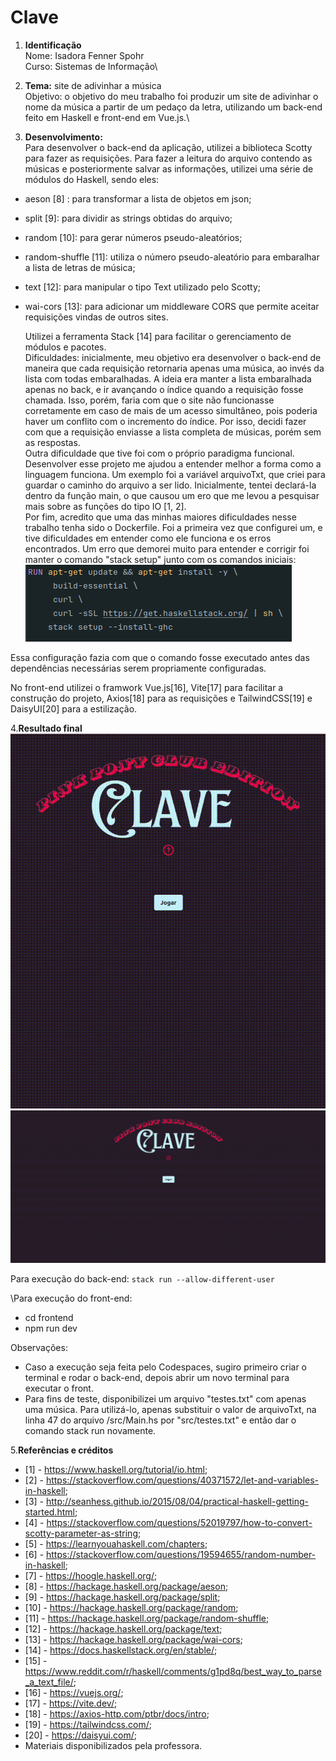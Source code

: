 # Clave
1. **Identificação**\
Nome: Isadora Fenner Spohr\
Curso: Sistemas de Informação\

2. **Tema:** site de adivinhar a música\
Objetivo: o objetivo do meu trabalho foi produzir um site de adivinhar o nome da música a partir de um pedaço da letra, 
utilizando um back-end feito em Haskell e front-end em Vue.js.\

3. **Desenvolvimento:**\
    Para desenvolver o back-end da aplicação, utilizei a biblioteca Scotty para fazer as requisições.
Para fazer a leitura do arquivo contendo as músicas e posteriormente salvar as informações, utilizei uma série de módulos
do Haskell, sendo eles:
 - aeson [8] : para transformar a lista de objetos em json;
 - split [9]: para dividir as strings obtidas do arquivo;
 - random [10]: para gerar números pseudo-aleatórios;
 - random-shuffle [11]: utiliza o número pseudo-aleatório para embaralhar a lista de letras de música;
 - text [12]: para manipular o tipo Text utilizado pelo Scotty;
 - wai-cors [13]: para adicionar um middleware CORS que permite aceitar requisições vindas de outros sites.
    
    Utilizei a ferramenta Stack [14] para facilitar o gerenciamento de módulos e pacotes.\
    Dificuldades: inicialmente, meu objetivo era desenvolver o back-end de maneira que cada requisição retornaria apenas
uma música, ao invés da lista com todas embaralhadas. A ideia era manter a lista embaralhada apenas no back, e ir avançando
o índice quando a requisição fosse chamada. Isso, porém, faria com que o site não funcionasse corretamente em caso de mais
de um acesso simultâneo, pois poderia haver um conflito com o incremento do índice. Por isso, decidi fazer com que a requisição
enviasse a lista completa de músicas, porém sem as respostas.\
    Outra dificuldade que tive foi com o próprio paradigma funcional. Desenvolver esse projeto me ajudou a entender melhor
a forma como a linguagem funciona. Um exemplo foi a variável arquivoTxt, que criei para guardar o caminho do arquivo a ser lido.
Inicialmente, tentei declará-la dentro da função main, o que causou um ero que me levou a pesquisar mais sobre as funções do tipo IO
[1, 2].\
    Por fim, acredito que uma das minhas maiores dificuldades nesse trabalho tenha sido o Dockerfile. Foi a primeira vez que
configurei um, e tive dificuldades em entender como ele funciona e os erros encontrados. Um erro que demorei muito para entender
e corrigir foi manter o comando "stack setup" junto com os comandos iniciais:\
![img.png](img.png)

Essa configuração fazia com que o comando fosse executado antes das dependências necessárias serem propriamente configuradas.

No front-end utilizei o framwork Vue.js[16], Vite[17] para facilitar a construção do projeto, Axios[18] para as requisições
e TailwindCSS[19] e DaisyUI[20] para a estilização.

4.**Resultado final**\
![fim.gif](fim.gif)
![teste-fim.gif](teste-fim.gif)

Para execução do back-end:
`stack run --allow-different-user`

\Para execução do front-end:
- cd frontend 
- npm run dev

Observações:
- Caso a execução seja feita pelo Codespaces, sugiro primeiro criar o terminal e rodar o back-end, depois abrir um novo terminal
para executar o front.
- Para fins de teste, disponibilizei um arquivo "testes.txt" com apenas uma música. Para utilizá-lo, apenas substituir o valor
de arquivoTxt, na linha 47 do arquivo /src/Main.hs por "src/testes.txt" e então dar o comando stack run novamente.

5.**Referências e créditos**
   - [1] - https://www.haskell.org/tutorial/io.html;
   - [2] - https://stackoverflow.com/questions/40371572/let-and-variables-in-haskell;
   - [3] - http://seanhess.github.io/2015/08/04/practical-haskell-getting-started.html;
   - [4] - https://stackoverflow.com/questions/52019797/how-to-convert-scotty-parameter-as-string;
   - [5] - https://learnyouahaskell.com/chapters;
   - [6] - https://stackoverflow.com/questions/19594655/random-number-in-haskell;
   - [7] - https://hoogle.haskell.org/;
   - [8] - https://hackage.haskell.org/package/aeson;
   - [9] - https://hackage.haskell.org/package/split;
   - [10] - https://hackage.haskell.org/package/random;
   - [11] - https://hackage.haskell.org/package/random-shuffle;
   - [12] - https://hackage.haskell.org/package/text;
   - [13] - https://hackage.haskell.org/package/wai-cors;
   - [14] - https://docs.haskellstack.org/en/stable/;
   - [15] - https://www.reddit.com/r/haskell/comments/g1pd8q/best_way_to_parse_a_text_file/;
   - [16] - https://vuejs.org/;
   - [17] - https://vite.dev/;
   - [18] - https://axios-http.com/ptbr/docs/intro;
   - [19] - https://tailwindcss.com/;
   - [20] - https://daisyui.com/;
   - Materiais disponibilizados pela professora.
